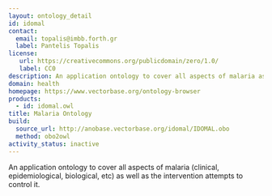 ```yaml
---
layout: ontology_detail
id: idomal
contact:
  email: topalis@imbb.forth.gr
  label: Pantelis Topalis
license:
   url: https://creativecommons.org/publicdomain/zero/1.0/
   label: CC0
description: An application ontology to cover all aspects of malaria as well as the intervention attempts to control it.
domain: health
homepage: https://www.vectorbase.org/ontology-browser
products:
  - id: idomal.owl
title: Malaria Ontology
build:
  source_url: http://anobase.vectorbase.org/idomal/IDOMAL.obo
  method: obo2owl
activity_status: inactive
---
```


An application ontology to cover all aspects of malaria (clinical, epidemiological, biological, etc) as well as the intervention attempts to control it.

